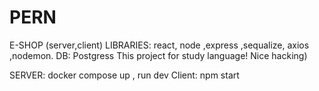 # PERN
E-SHOP (server,client)
LIBRARIES: react, node ,express ,sequalize, axios ,nodemon. DB: Postgress
This project for study language!
Nice hacking)

SERVER: docker compose up , run dev
Client: npm start
